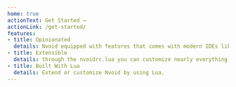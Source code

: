 ```yaml
---
home: true
actionText: Get Started →
actionLink: /get-started/
features:
- title: Opinionated
  details: Nvoid equipped with features that comes with modern IDEs like autocompletion, integrated terminal, file explorer, fuzzy finder, LSP.
- title: Extensible
  details: through the nvoidrc.lua you can customize nearly everything that comes with Nvoid.
- title: Built With Lua
  details: Extend or customize Nvoid by using Lua.
---
```

